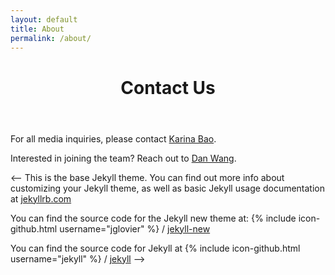 ```yaml
---
layout: default
title: About
permalink: /about/
---
```


<header class="post-header">
  <h1 class="post-title">Contact Us</h1>
</header>

For all media inquiries, please contact <a href="https://www.linkedin.com/in/karinabao/">Karina Bao</a>.

Interested in joining the team? Reach out to <a href="https://www.linkedin.com/in/danwenwang/">Dan Wang</a>.

<--
This is the base Jekyll theme. You can find out more info about customizing your Jekyll theme, as well as basic Jekyll usage documentation at [jekyllrb.com](https://jekyllrb.com/)

You can find the source code for the Jekyll new theme at:
{% include icon-github.html username="jglovier" %} /
[jekyll-new](https://github.com/jglovier/jekyll-new)

You can find the source code for Jekyll at
{% include icon-github.html username="jekyll" %} /
[jekyll](https://github.com/jekyll/jekyll)
-->
